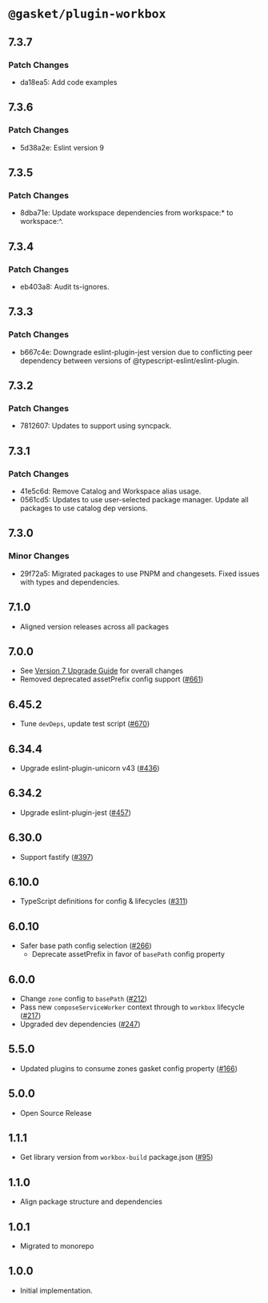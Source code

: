 # `@gasket/plugin-workbox`

## 7.3.7

### Patch Changes

- da18ea5: Add code examples

## 7.3.6

### Patch Changes

- 5d38a2e: Eslint version 9

## 7.3.5

### Patch Changes

- 8dba71e: Update workspace dependencies from workspace:\* to workspace:^.

## 7.3.4

### Patch Changes

- eb403a8: Audit ts-ignores.

## 7.3.3

### Patch Changes

- b667c4e: Downgrade eslint-plugin-jest version due to conflicting peer dependency between versions of @typescript-eslint/eslint-plugin.

## 7.3.2

### Patch Changes

- 7812607: Updates to support using syncpack.

## 7.3.1

### Patch Changes

- 41e5c6d: Remove Catalog and Workspace alias usage.
- 0561cd5: Updates to use user-selected package manager. Update all packages to use catalog dep versions.

## 7.3.0

### Minor Changes

- 29f72a5: Migrated packages to use PNPM and changesets. Fixed issues with types and dependencies.

## 7.1.0

- Aligned version releases across all packages

## 7.0.0

- See [Version 7 Upgrade Guide] for overall changes
- Removed deprecated assetPrefix config support ([#661])

## 6.45.2

- Tune `devDeps`, update test script ([#670])

## 6.34.4

- Upgrade eslint-plugin-unicorn v43 ([#436])

## 6.34.2

- Upgrade eslint-plugin-jest ([#457])

## 6.30.0

- Support fastify ([#397])

## 6.10.0

- TypeScript definitions for config & lifecycles ([#311])

## 6.0.10

- Safer base path config selection ([#266])
  - Deprecate assetPrefix in favor of `basePath` config property

## 6.0.0

- Change `zone` config to `basePath` ([#212])
- Pass new `composeServiceWorker` context through to `workbox` lifecycle ([#217])
- Upgraded dev dependencies ([#247])

## 5.5.0

- Updated plugins to consume zones gasket config property ([#166])

## 5.0.0

- Open Source Release

## 1.1.1

- Get library version from `workbox-build` package.json ([#95])

## 1.1.0

- Align package structure and dependencies

## 1.0.1

- Migrated to monorepo

## 1.0.0

- Initial implementation.

[Version 7 Upgrade Guide]: /docs/upgrade-to-7.md
[#95]: https://github.com/godaddy/gasket/pull/95
[#166]: https://github.com/godaddy/gasket/pull/166
[#212]: https://github.com/godaddy/gasket/pull/212
[#217]: https://github.com/godaddy/gasket/pull/217
[#247]: https://github.com/godaddy/gasket/pull/247
[#266]: https://github.com/godaddy/gasket/pull/266
[#311]: https://github.com/godaddy/gasket/pull/311
[#397]: https://github.com/godaddy/gasket/pull/397
[#436]: https://github.com/godaddy/gasket/pull/436
[#457]: https://github.com/godaddy/gasket/pull/457
[#661]: https://github.com/godaddy/gasket/pull/661
[#670]: https://github.com/godaddy/gasket/pull/670
